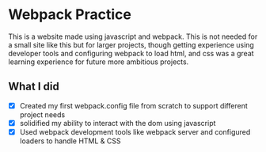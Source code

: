 # Webpack Practice

This is a website made using javascript and webpack. This is not
needed for a small site like this but for larger projects, though getting experience using developer tools and configuring webpack to load html, and css was a great learning experience for future more ambitious projects.

## What I did

- [x] Created my first webpack.config file from scratch to support different project needs
- [x] solidified my ability to interact with the dom using javascript
- [x] Used webpack development tools like webpack server and configured loaders to handle HTML & CSS
